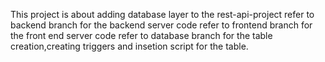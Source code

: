 This project is about adding database layer to the rest-api-project
refer to backend branch for the backend server code
refer to frontend branch for the front end server code
refer to database branch for the table creation,creating triggers and insetion script for the table.



